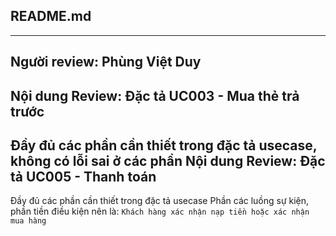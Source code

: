 ## README.md
---
**Người review: Phùng Việt Duy**
---
**Nội dung Review: Đặc tả UC003 - Mua thẻ trả trước**
---
Đầy đủ các phần cần thiết trong đặc tả usecase, không có lỗi sai ở các phần
**Nội dung Review: Đặc tả UC005 - Thanh toán**
---
Đầy đủ các phần cần thiết trong đặc tả usecase
Phần các luồng sự kiện, phần tiền điều kiện nên là: `Khách hàng xác nhận nạp tiền hoặc xác nhận mua hàng`